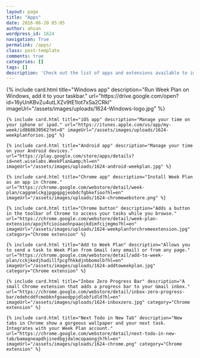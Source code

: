 ```yaml
---
layout: page
title: "Apps"
date: 2016-06-20 05:05
author: ahsan
wordpress_id: 1624
navigation: True
permalink: /apps/
class: post-template
comments: true
categories: []
tags: []
description: 'Check out the list of apps and extensions available to improve your Week Plan experience.'
---
```


<div class='post-feed'>
    {% include card.html title="Windows app" description="Run Week Plan on Windows, add it to your taskbar." url="https://drive.google.com/open?id=16yUnKBvZu4utLXZv9tE1lot7xSa2CRkl" imageUrl="/assets/images/uploads/1624-Windows-logo.jpg" %}

    {% include card.html title="iOS app" description="Manage your time on your iphone or ipad." url="https://itunes.apple.com/us/app/my-week/id868630562?mt=8" imageUrl="/assets/images/uploads/1624-weekplanforios.jpg" %}

    {% include card.html title="Android app" description="Manage your time on your Android devices." url="https://play.google.com/store/apps/details?id=net.wiselabs.WeekPlan&amp;hl=en" imageUrl="/assets/images/uploads/1624-android-weekplan.jpg" %}

    {% include card.html title="Chrome app" description="Install Week Plan as an app in Chrome." url="https://chrome.google.com/webstore/detail/week-plan/caggnmlckgjpgpgpgjeobdcfgbkefioo?hl=en" imageUrl="/assets/images/uploads/1624-chromewebstore.png" %}

    {% include card.html title="Chrome button" description="Adds a button in the toolbar of Chrome to access your tasks while you browse." url="https://chrome.google.com/webstore/detail/week-plan-extension/apojhfcioioaohnpaaojkdimfcijmgmo?hl=en" imageUrl="/assets/images/uploads/1624-weekplanforchromeextension.jpg" category="Chrome extension" %}

    {% include card.html title="Add to Week Plan" description="Allows you to send a task to Week Plan from Gmail (any email) or from any page." url="https://chrome.google.com/webstore/detail/add-to-week-plan/cckjkedjhadillfpcgfhkkdjnbbomolb?hl=en" imageUrl="/assets/images/uploads/1624-addtoweekplan.jpg" category="Chrome extension" %}

    {% include card.html title="Inbox Zero Progress Bar" description="A small Chrome extension that adds a progress bar to your Gmail inbox." url="https://chrome.google.com/webstore/detail/inbox-zero-progress-bar/edehcddfcmobknfgoaodppjdlobfidld?hl=en" imageUrl="/assets/images/uploads/1624-inboxzero.jpg" category="Chrome extension" %}

    {% include card.html title="Next Todo in New Tab" description="New tabs in Chrome show a gorgeous wallpaper and your next task. Integrates with your Week Plan account." url="https://chrome.google.com/webstore/detail/next-todo-in-new-tab/bamagneapdhjinedbgjdalmcopaongjh?hl=en" imageUrl="/assets/images/uploads/1624-chrome.png" category="Chrome extension" %}
</div>